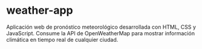 # weather-app
Aplicación web de pronóstico meteorológico desarrollada con HTML, CSS y JavaScript. Consume la API de OpenWeatherMap para mostrar información climática en tiempo real de cualquier ciudad.
